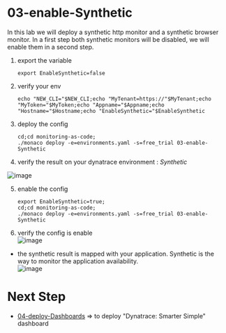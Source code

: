 # 03-enable-Synthetic
In this lab we will deploy a synthetic http monitor and a synthetic browser monitor. In a first step both synthetic monitors will be disabled, we will enable them in a second step.

1) export the variable 

       export EnableSynthetic=false

2) verify your env  

       echo "NEW_CLI="$NEW_CLI;echo "MyTenant=https://"$MyTenant;echo "MyToken="$MyToken;echo "Appname="$Appname;echo "Hostname="$Hostname;echo "EnableSynthetic="$EnableSynthetic
       
3) deploy the config  

       cd;cd monitoring-as-code;
       ./monaco deploy -e=environments.yaml -s=free_trial 03-enable-Synthetic
       
4) verify the result on your dynatrace environment : _Synthetic_  

![image](https://user-images.githubusercontent.com/40337213/116456772-e9efcb80-a862-11eb-8157-e99dadc32ba7.png)


5) enable the config 

       export EnableSynthetic=true;
       cd;cd monitoring-as-code;
       ./monaco deploy -e=environments.yaml -s=free_trial 03-enable-Synthetic
       
5) verify the config is enable     
![image](https://user-images.githubusercontent.com/40337213/115127877-425cd880-9fda-11eb-905e-6ebe6d01ef93.png)

* the synthetic result is mapped with your application. Synthetic is the way to monitor the application availability.   
![image](https://user-images.githubusercontent.com/40337213/115962170-62c8ed80-a51a-11eb-9f81-ae05684e7c5d.png)

# Next Step
- [04-deploy-Dashboards](https://github.com/dynatracelab/monitoring-as-code/tree/main/04-import-Dashboards) => to deploy "Dynatrace: Smarter Simple" dashboard  
